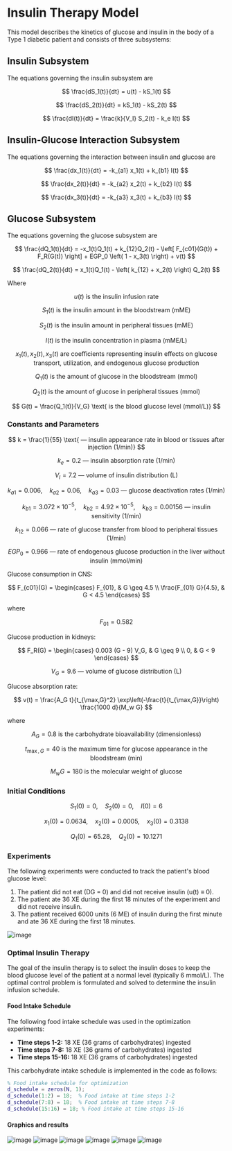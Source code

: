 # Insulin Therapy Model

This model describes the kinetics of glucose and insulin in the body of a Type 1 diabetic patient and consists of three subsystems:

## Insulin Subsystem

The equations governing the insulin subsystem are

$$
\frac{dS_1(t)}{dt} = u(t) - kS_1(t)
$$

$$
\frac{dS_2(t)}{dt} = kS_1(t) - kS_2(t)
$$

$$
\frac{dI(t)}{dt} = \frac{k}{V_I} S_2(t) - k_e I(t)
$$

## Insulin-Glucose Interaction Subsystem

The equations governing the interaction between insulin and glucose are

$$
\frac{dx_1(t)}{dt} = -k_{a1} x_1(t) + k_{b1} I(t)
$$

$$
\frac{dx_2(t)}{dt} = -k_{a2} x_2(t) + k_{b2} I(t)
$$

$$
\frac{dx_3(t)}{dt} = -k_{a3} x_3(t) + k_{b3} I(t)
$$

## Glucose Subsystem

The equations governing the glucose subsystem are

$$
\frac{dQ_1(t)}{dt} = -x_1(t)Q_1(t) + k_{12}Q_2(t) - \left[ F_{c01}(G(t)) + F_R(G(t)) \right] + EGP_0 \left( 1 - x_3(t) \right) + v(t)
$$

$$
\frac{dQ_2(t)}{dt} = x_1(t)Q_1(t) - \left( k_{12} + x_2(t) \right) Q_2(t)
$$

Where

$$
u(t) \text{ is the insulin infusion rate}
$$

$$
S_1(t) \text{ is the insulin amount in the bloodstream (mME)}
$$

$$
S_2(t) \text{ is the insulin amount in peripheral tissues (mME)}
$$

$$
I(t) \text{ is the insulin concentration in plasma (mME/L)}
$$

$$
x_1(t), x_2(t), x_3(t) \text{ are coefficients representing insulin effects on glucose transport, utilization, and endogenous glucose production}
$$

$$
Q_1(t) \text{ is the amount of glucose in the bloodstream (mmol)}
$$

$$
Q_2(t) \text{ is the amount of glucose in peripheral tissues (mmol)}
$$

$$
G(t) = \frac{Q_1(t)}{V_G} \text{ is the blood glucose level (mmol/L)}
$$

### Constants and Parameters

$$
k = \frac{1}{55} \text{ — insulin appearance rate in blood or tissues after injection (1/min)}
$$

$$
k_e = 0.2 \text{ — insulin absorption rate (1/min)}
$$

$$
V_I = 7.2 \text{ — volume of insulin distribution (L)}
$$

$$
k_{a1} = 0.006, \quad k_{a2} = 0.06, \quad k_{a3} = 0.03 \text{ — glucose deactivation rates (1/min)}
$$

$$
k_{b1} = 3.072 \times 10^{-5}, \quad k_{b2} = 4.92 \times 10^{-5}, \quad k_{b3} = 0.00156 \text{ — insulin sensitivity (1/min)}
$$

$$
k_{12} = 0.066 \text{ — rate of glucose transfer from blood to peripheral tissues (1/min)}
$$

$$
EGP_0 = 0.966 \text{ — rate of endogenous glucose production in the liver without insulin (mmol/min)}
$$

Glucose consumption in CNS:

$$
F_{c01}(G) = \begin{cases} 
F_{01}, & G \geq 4.5 \\
\frac{F_{01} G}{4.5}, & G < 4.5
\end{cases}
$$

where

$$
F_{01} = 0.582
$$

Glucose production in kidneys:

$$
F_R(G) = \begin{cases} 
0.003 (G - 9) V_G, & G \geq 9 \\
0, & G < 9
\end{cases}
$$

$$
V_G = 9.6 \text{ — volume of glucose distribution (L)}
$$

Glucose absorption rate:

$$
v(t) = \frac{A_G t}{t_{\max,G}^2} \exp\left(-\frac{t}{t_{\max,G}}\right) \frac{1000 d}{M_w G}
$$

where

$$
A_G = 0.8 \text{ is the carbohydrate bioavailability (dimensionless)}
$$

$$
t_{\max,G} = 40 \text{ is the maximum time for glucose appearance in the bloodstream (min)}
$$

$$
M_w G = 180 \text{ is the molecular weight of glucose}
$$

### Initial Conditions

$$
S_1(0) = 0, \quad S_2(0) = 0, \quad I(0) = 6
$$

$$
x_1(0) = 0.0634, \quad x_2(0) = 0.0005, \quad x_3(0) = 0.3138
$$

$$
Q_1(0) = 65.28, \quad Q_2(0) = 10.1271
$$

### Experiments
The following experiments were conducted to track the patient's blood glucose level:

1. The patient did not eat (DG = 0) and did not receive insulin (u(t) ≡ 0).
2. The patient ate 36 XE during the first 18 minutes of the experiment and did not receive insulin.
3. The patient received 6000 units (6 ME) of insulin during the first minute and ate 36 XE during the first 18 minutes.

![image](https://github.com/user-attachments/assets/859b7ea4-cec0-4ceb-86fe-ac89ba2f693e)


### Optimal Insulin Therapy
The goal of the insulin therapy is to select the insulin doses to keep the blood glucose level of the patient at a normal level (typically 6 mmol/L). The optimal control problem is formulated and solved to determine the insulin infusion schedule.

#### Food Intake Schedule
The following food intake schedule was used in the optimization experiments:

- **Time steps 1-2:** 18 XE (36 grams of carbohydrates) ingested
- **Time steps 7-8:** 18 XE (36 grams of carbohydrates) ingested
- **Time steps 15-16:** 18 XE (36 grams of carbohydrates) ingested

This carbohydrate intake schedule is implemented in the code as follows:

```matlab
% Food intake schedule for optimization
d_schedule = zeros(N, 1);
d_schedule(1:2) = 18;  % Food intake at time steps 1-2
d_schedule(7:8) = 18;  % Food intake at time steps 7-8
d_schedule(15:16) = 18; % Food intake at time steps 15-16
```

#### Graphics and results

![image](https://github.com/user-attachments/assets/8f8750c0-26f4-4867-936c-bd5e8e13a71c)
![image](https://github.com/user-attachments/assets/68b9f09e-586a-464c-b68e-8e7adf9a3f8a)
![image](https://github.com/user-attachments/assets/1720df17-c425-48ce-b36f-8d8d570ca860)
![image](https://github.com/user-attachments/assets/f904e144-3100-495d-979d-5a01f9ec6b94)
![image](https://github.com/user-attachments/assets/9a615d89-b67c-4e5d-adc0-d9dc8f520c22)
![image](https://github.com/user-attachments/assets/70416781-f474-4ee8-9907-801ec6315515)
